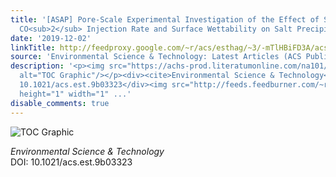 ```yaml
---
title: '[ASAP] Pore-Scale Experimental Investigation of the Effect of Supercritical
  CO<sub>2</sub> Injection Rate and Surface Wettability on Salt Precipitation'
date: '2019-12-02'
linkTitle: http://feedproxy.google.com/~r/acs/esthag/~3/-mTlHBiFD3A/acs.est.9b03323
source: 'Environmental Science & Technology: Latest Articles (ACS Publications)'
description: '<p><img src="https://achs-prod.literatumonline.com/na101/home/literatum/publisher/achs/journals/content/esthag/0/esthag.ahead-of-print/acs.est.9b03323/20191127/images/medium/es9b03323_0007.gif"
  alt="TOC Graphic"/></p><div><cite>Environmental Science & Technology</cite></div><div>DOI:
  10.1021/acs.est.9b03323</div><img src="http://feeds.feedburner.com/~r/acs/esthag/~4/-mTlHBiFD3A"
  height="1" width="1" ...'
disable_comments: true
---
```

<p><img src="https://achs-prod.literatumonline.com/na101/home/literatum/publisher/achs/journals/content/esthag/0/esthag.ahead-of-print/acs.est.9b03323/20191127/images/medium/es9b03323_0007.gif" alt="TOC Graphic"/></p><div><cite>Environmental Science & Technology</cite></div><div>DOI: 10.1021/acs.est.9b03323</div><img src="http://feeds.feedburner.com/~r/acs/esthag/~4/-mTlHBiFD3A" height="1" width="1" ...